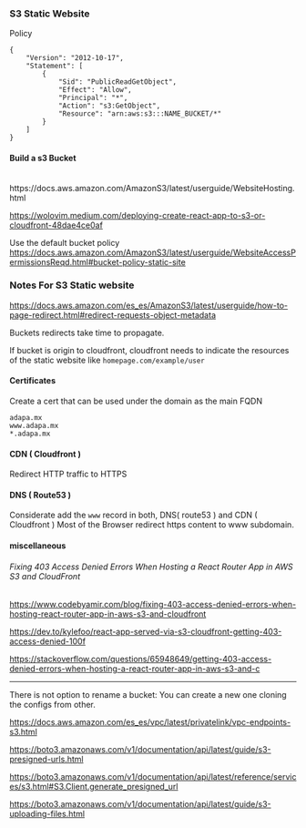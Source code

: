 ### S3 Static Website


Policy
```
{
    "Version": "2012-10-17",
    "Statement": [
        {
            "Sid": "PublicReadGetObject",
            "Effect": "Allow",
            "Principal": "*",
            "Action": "s3:GetObject",
            "Resource": "arn:aws:s3:::NAME_BUCKET/*"
        }
    ]
}

```



#### Build a s3 Bucket
<br>
https://docs.aws.amazon.com/AmazonS3/latest/userguide/WebsiteHosting.html

https://wolovim.medium.com/deploying-create-react-app-to-s3-or-cloudfront-48dae4ce0af


Use the default bucket policy
<br>
https://docs.aws.amazon.com/AmazonS3/latest/userguide/WebsiteAccessPermissionsReqd.html#bucket-policy-static-site


### Notes For S3 Static website

https://docs.aws.amazon.com/es_es/AmazonS3/latest/userguide/how-to-page-redirect.html#redirect-requests-object-metadata


Buckets redirects take time to propagate. 

If bucket is origin to cloudfront, cloudfront needs to indicate the resources of the static website
like `homepage.com/example/user`

#### Certificates

Create a cert that can be used under the domain as the main FQDN

  ```
  adapa.mx
  www.adapa.mx
  *.adapa.mx
  ```

#### CDN ( Cloudfront ) 

Redirect HTTP traffic to HTTPS

#### DNS ( Route53 ) 

Considerate add the `www` record in both, DNS( route53 )  and CDN ( Cloudfront ) 
Most of the Browser redirect https content to www subdomain.

#### miscellaneous

###### Fixing 403 Access Denied Errors When Hosting a React Router App in AWS S3 and CloudFront

https://www.codebyamir.com/blog/fixing-403-access-denied-errors-when-hosting-react-router-app-in-aws-s3-and-cloudfront

https://dev.to/kylefoo/react-app-served-via-s3-cloudfront-getting-403-access-denied-100f


https://stackoverflow.com/questions/65948649/getting-403-access-denied-errors-when-hosting-a-react-router-app-in-aws-s3-and-c


-----

There is not option to rename a bucket: You can create a new one cloning the configs from other. 

https://docs.aws.amazon.com/es_es/vpc/latest/privatelink/vpc-endpoints-s3.html


https://boto3.amazonaws.com/v1/documentation/api/latest/guide/s3-presigned-urls.html


https://boto3.amazonaws.com/v1/documentation/api/latest/reference/services/s3.html#S3.Client.generate_presigned_url


https://boto3.amazonaws.com/v1/documentation/api/latest/guide/s3-uploading-files.html
